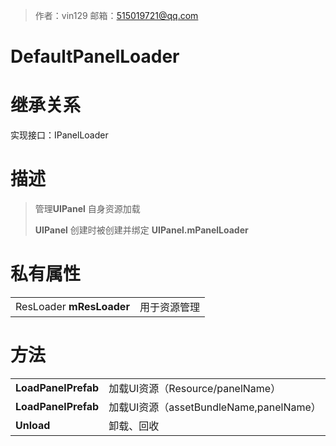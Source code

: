 >作者：vin129     邮箱：515019721@qq.com

# DefaultPanelLoader

# 继承关系

实现接口：IPanelLoader

# 描述

> 管理**UIPanel** 自身资源加载
>
>  **UIPanel**  创建时被创建并绑定 **UIPanel.mPanelLoader**

# 私有属性

|                          |              |
| ------------------------ | ------------ |
| ResLoader **mResLoader** | 用于资源管理 |

# 方法

|                     |                                         |
| ------------------- | --------------------------------------- |
| **LoadPanelPrefab** | 加载UI资源（Resource/panelName）        |
| **LoadPanelPrefab** | 加载UI资源（assetBundleName,panelName） |
| **Unload**          | 卸载、回收                              |

